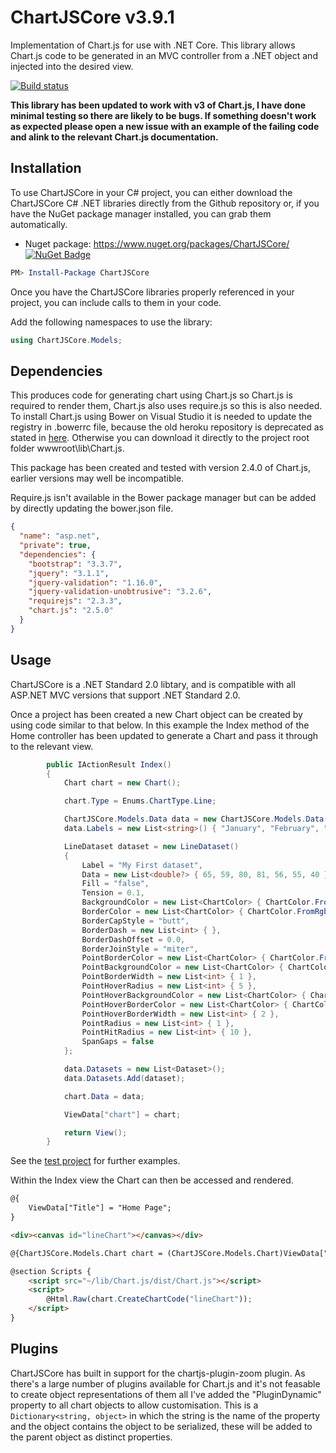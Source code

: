 # ChartJSCore v3.9.1

Implementation of Chart.js for use with .NET Core. This library allows Chart.js code to be generated in an MVC controller from a .NET object and injected into the desired view.

[![Build status](https://ci.appveyor.com/api/projects/status/7n78iys8p8dhf9fm?svg=true)](https://ci.appveyor.com/project/perezLamed/chartjscore)

**This library has been updated to work with v3 of Chart.js, I have done minimal testing so there are likely to be bugs. If something doesn't work as expected please open a new issue with an example of the failing code and alink to the relevant Chart.js documentation.**

## Installation

To use ChartJSCore in your C# project, you can either download the ChartJSCore C# .NET libraries directly from the Github repository or, if you have the NuGet package manager installed, you can grab them automatically.

* Nuget package: <https://www.nuget.org/packages/ChartJSCore/> [![NuGet Badge](https://buildstats.info/nuget/ChartJSCore)](https://www.nuget.org/packages/ChartJSCore/)

```powershell
PM> Install-Package ChartJSCore
```

Once you have the ChartJSCore libraries properly referenced in your project, you can include calls to them in your code.

Add the following namespaces to use the library:

```C#
using ChartJSCore.Models;
```

## Dependencies

This produces code for generating chart using Chart.js so Chart.js is required to render them, Chart.js also uses require.js so this is also needed. To install Chart.js using Bower on Visual Studio it is needed to update the registry in .bowerrc file, because the old heroku repository is deprecated as stated in [here](https://gist.github.com/sheerun/c04d856a7a368bad2896ff0c4958cb00). Otherwise you can download it directly to the project root folder wwwroot\lib\Chart.js.

This package has been created and tested with version 2.4.0 of Chart.js, earlier versions may well be incompatible.

Require.js isn't available in the Bower package manager but can be added by directly updating the bower.json file.

```json
{
  "name": "asp.net",
  "private": true,
  "dependencies": {
    "bootstrap": "3.3.7",
    "jquery": "3.1.1",
    "jquery-validation": "1.16.0",
    "jquery-validation-unobtrusive": "3.2.6",
    "requirejs": "2.3.3",
    "chart.js": "2.5.0"
  }
}
```

## Usage

ChartJSCore is a .NET Standard 2.0 libtary, and is compatible with all ASP.NET MVC versions that support .NET Standard 2.0.

Once a project has been created a new Chart object can be created by using code similar to that below. In this example the Index method of the Home controller has been updated to generate a Chart and pass it through to the relevant view.

```C#
        public IActionResult Index()
        {
            Chart chart = new Chart();

            chart.Type = Enums.ChartType.Line;

            ChartJSCore.Models.Data data = new ChartJSCore.Models.Data();
            data.Labels = new List<string>() { "January", "February", "March", "April", "May", "June", "July" };

            LineDataset dataset = new LineDataset()
            {
                Label = "My First dataset",
                Data = new List<double?> { 65, 59, 80, 81, 56, 55, 40 },
                Fill = "false",
                Tension = 0.1,
                BackgroundColor = new List<ChartColor> { ChartColor.FromRgba(75, 192, 192, 0.4) },
                BorderColor = new List<ChartColor> { ChartColor.FromRgb(75,192,192) },
                BorderCapStyle = "butt",
                BorderDash = new List<int> { },
                BorderDashOffset = 0.0,
                BorderJoinStyle = "miter",
                PointBorderColor = new List<ChartColor> { ChartColor.FromRgb(75,192,192) },
                PointBackgroundColor = new List<ChartColor> { ChartColor.FromHexString("#ffffff") },
                PointBorderWidth = new List<int> { 1 },
                PointHoverRadius = new List<int> { 5 },
                PointHoverBackgroundColor = new List<ChartColor> { ChartColor.FromRgb(75,192,192) },
                PointHoverBorderColor = new List<ChartColor> { ChartColor.FromRgb(220,220,220) },
                PointHoverBorderWidth = new List<int> { 2 },
                PointRadius = new List<int> { 1 },
                PointHitRadius = new List<int> { 10 },
                SpanGaps = false
            };

            data.Datasets = new List<Dataset>();
            data.Datasets.Add(dataset);

            chart.Data = data;

            ViewData["chart"] = chart;

            return View();
        }
```

See the [test project](https://github.com/mattosaurus/ChartJSCore/tree/master/src/ChartJSCoreTest) for further examples.

Within the Index view the Chart can then be accessed and rendered.

```HTML
@{
    ViewData["Title"] = "Home Page";
}

<div><canvas id="lineChart"></canvas></div>

@{ChartJSCore.Models.Chart chart = (ChartJSCore.Models.Chart)ViewData["chart"]; }

@section Scripts {
    <script src="~/lib/Chart.js/dist/Chart.js"></script>
    <script>
        @Html.Raw(chart.CreateChartCode("lineChart"));
    </script>
}
```

## Plugins

ChartJSCore has built in support for the chartjs-plugin-zoom plugin. As there's a large number of plugins available for Chart.js and it's not feasable to create object representations of them all I've added the "PluginDynamic" property to all chart objects to allow customisation. This is a ```Dictionary<string, object>``` in which the string is the name of the property and the object contains the object to be serialized, these will be added to the parent object as distinct properties.
